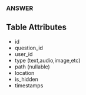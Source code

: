 ### ANSWER

## Table Attributes
- id
- question_id
- user_id
- type (text,audio,image,etc)
- path (nullable)
- location
- is_hidden
- timestamps